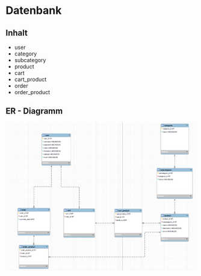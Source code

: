 # Datenbank

## Inhalt

- user
- category
- subcategory
- product
- cart
- cart_product
- order
- order_product


## ER - Diagramm

![ER-Diagramm](images\er-diagramm.PNG)